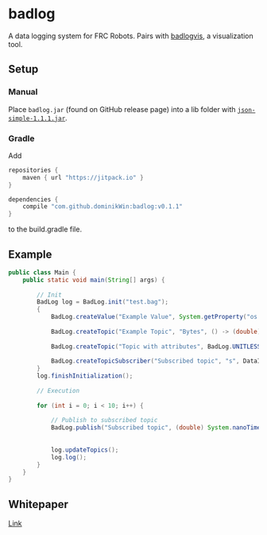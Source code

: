 # badlog
A data logging system for FRC Robots. Pairs with [badlogvis](https://github.com/dominikWin/badlogvis), a visualization tool.

## Setup

### Manual
Place `badlog.jar` (found on GitHub release page) into a lib folder with [`json-simple-1.1.1.jar`](http://central.maven.org/maven2/com/googlecode/json-simple/json-simple/1.1.1/json-simple-1.1.1.jar).

### Gradle
Add
```java
repositories {
    maven { url "https://jitpack.io" }
}

dependencies {
    compile "com.github.dominikWin:badlog:v0.1.1"
}
```
to the build.gradle file.

## Example
```java
public class Main {
	public static void main(String[] args) {
	
		// Init
		BadLog log = BadLog.init("test.bag");
		{
			BadLog.createValue("Example Value", System.getProperty("os.version"));
			
			BadLog.createTopic("Example Topic", "Bytes", () -> (double) Runtime.getRuntime().freeMemory());
			
			BadLog.createTopic("Topic with attributes", BadLog.UNITLESS, () -> 3.2, "attr1", "attr2");
			
			BadLog.createTopicSubscriber("Subscribed topic", "s", DataInferMode.DEFAULT);
		}
		log.finishInitialization();
		
		// Execution
		
		for (int i = 0; i < 10; i++) {
			
			// Publish to subscribed topic
			BadLog.publish("Subscribed topic", (double) System.nanoTime());
			
			
			log.updateTopics();
			log.log();
		}
	}
}
```

## Whitepaper
[Link](https://www.chiefdelphi.com/media/papers/3505)
